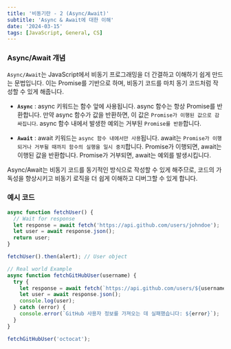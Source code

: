 ```yaml
---
title: '비동기란 - 2 (Async/Await)'
subtitle: 'Async & Await에 대한 이해'
date: '2024-03-15'
tags: [JavaScript, General, CS]
---
```



### Async/Await 걔념

`Async/Await`는 JavaScript에서 비동기 프로그래밍을 더 간결하고 이해하기 쉽게 만드는 문법입니다. 이는 Promise를 기반으로 하며, 비동기 코드를 마치 동기 코드처럼 작성할 수 있게 해줍니다.

- **`Async`** : async 키워드는 함수 앞에 사용됩니다. async 함수는 항상 Promise를 반환합니다. 만약 async 함수가 값을 반환하면, 이 값은 `Promise가 이행된 값으로 감싸집니다`. async 함수 내에서 발생한 예외는 거부된 `Promise를 반환`합니다.
  
- **`Await`** : await 키워드는 `async 함수 내에서만 사용`됩니다. await는 `Promise가 이행되거나 거부될 때까지 함수의 실행을 일시 중지`합니다. Promise가 이행되면, await는 이행된 값을 반환합니다. Promise가 거부되면, await는 예외를 발생시킵니다.

Async/Await는 비동기 코드를 동기적인 방식으로 작성할 수 있게 해주므로, 코드의 가독성을 향상시키고 비동기 로직을 더 쉽게 이해하고 디버그할 수 있게 합니다.


### 예시 코드

```JavaScript
async function fetchUser() {
  // Wait for response
  let response = await fetch('https://api.github.com/users/johndoe');
  let user = await response.json();
  return user;
}

fetchUser().then(alert); // User object

// Real world Example
async function fetchGitHubUser(username) {
  try {
    let response = await fetch(`https://api.github.com/users/${username}`);
    let user = await response.json();
    console.log(user);
  } catch (error) {
    console.error(`GitHub 사용자 정보를 가져오는 데 실패했습니다: ${error}`);
  }
}

fetchGitHubUser('octocat');
```